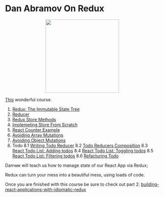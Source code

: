 # Dan Abramov On Redux

<p align="center">
<img src="https://images.contentful.com/34rjphroaymg/4rnTNHjdSoEWmYUg2YgE0y/8fe539e8bb8b6465e107b6154f669f11/redux.svg" width="240">
</p>

[This]() wonderful course.

1. [Redux: The Immutable State Tree](/1%20State%20Tree.md)
2. [Reducer](/%202%20Reducer.md)
3. [Redux Store Methods](3%20Store%20%Methods.md)
4. [Implemeting Store From Scratch](4%20Store%20From%20Scratch.md)
5. [React Counter Example](5%20React%20Counter.md)
6. [Avoiding Array Mutations](6%20Avoiding%20Array%20)
7. [Avoiding Object Mutations](7%20Avoiding%20Object%20Mutations.md)
8. Todo
   8.1 [Writing Todo Reducer](8%20Todo%20Reducer.md)
   8.2 [Todo Reducers Composition](9%20Todo%20Composition.md)
   8.3 [React Todo List: Adding todos](10%Todo%React%201.md)
   8.4 [React Todo List: Toggling todos](11%Todo%React%202.md)
   8.5 [React Todo List: Filtering todos](12%Todo%React%203.md)
   8.6 [Refacturing Todo](13%20Refacturing.md)

Danчик will teach us how to manage state of our React App via Redux;

Redux can turn your mess into a beautiful mess, using loads of code.

Once you are finished with this course be sure to check out part 2: [building-react-applications-with-idiomatic-redux](https://egghead.io/courses/building-react-applications-with-idiomatic-redux)
